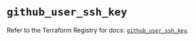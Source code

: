 # `github_user_ssh_key`

Refer to the Terraform Registry for docs: [`github_user_ssh_key`](https://registry.terraform.io/providers/integrations/github/6.3.0/docs/resources/user_ssh_key).
